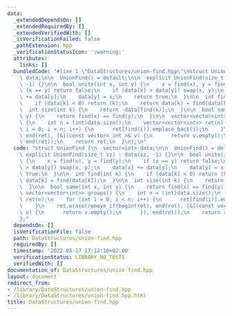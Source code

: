 ```yaml
---
data:
  _extendedDependsOn: []
  _extendedRequiredBy: []
  _extendedVerifiedWith: []
  _isVerificationFailed: false
  _pathExtension: hpp
  _verificationStatusIcon: ':warning:'
  attributes:
    links: []
  bundledCode: "#line 1 \"DataStructures/union-find.hpp\"\nstruct UnionFind {\n  vector<int>\
    \ data;\n\n  UnionFind() = default;\n\n  explicit UnionFind(size_t sz) : data(sz,\
    \ -1) {}\n\n  bool unite(int x, int y) {\n    x = find(x), y = find(y);\n    if\
    \ (x == y) return false;\n    if (data[x] > data[y]) swap(x, y);\n    data[x]\
    \ += data[y];\n    data[y] = x;\n    return true;\n  }\n\n  int find(int k) {\n\
    \    if (data[k] < 0) return (k);\n    return data[k] = find(data[k]);\n  }\n\n\
    \  int size(int k) {\n    return -data[find(k)];\n  }\n\n  bool same(int x, int\
    \ y) {\n    return find(x) == find(y);\n  }\n\n  vector<vector<int>> groups()\
    \ {\n    int n = (int)data.size();\n    vector<vector<int>> ret(n);\n    for (int\
    \ i = 0; i < n; i++) {\n      ret[find(i)].emplace_back(i);\n    }\n    ret.erase(remove_if(begin(ret),\
    \ end(ret), [&](const vector< int >& v) {\n      return v.empty();\n      }),\
    \ end(ret));\n    return ret;\n  }\n};\n"
  code: "struct UnionFind {\n  vector<int> data;\n\n  UnionFind() = default;\n\n \
    \ explicit UnionFind(size_t sz) : data(sz, -1) {}\n\n  bool unite(int x, int y)\
    \ {\n    x = find(x), y = find(y);\n    if (x == y) return false;\n    if (data[x]\
    \ > data[y]) swap(x, y);\n    data[x] += data[y];\n    data[y] = x;\n    return\
    \ true;\n  }\n\n  int find(int k) {\n    if (data[k] < 0) return (k);\n    return\
    \ data[k] = find(data[k]);\n  }\n\n  int size(int k) {\n    return -data[find(k)];\n\
    \  }\n\n  bool same(int x, int y) {\n    return find(x) == find(y);\n  }\n\n \
    \ vector<vector<int>> groups() {\n    int n = (int)data.size();\n    vector<vector<int>>\
    \ ret(n);\n    for (int i = 0; i < n; i++) {\n      ret[find(i)].emplace_back(i);\n\
    \    }\n    ret.erase(remove_if(begin(ret), end(ret), [&](const vector< int >&\
    \ v) {\n      return v.empty();\n      }), end(ret));\n    return ret;\n  }\n\
    };"
  dependsOn: []
  isVerificationFile: false
  path: DataStructures/union-find.hpp
  requiredBy: []
  timestamp: '2022-05-17 17:12:10+02:00'
  verificationStatus: LIBRARY_NO_TESTS
  verifiedWith: []
documentation_of: DataStructures/union-find.hpp
layout: document
redirect_from:
- /library/DataStructures/union-find.hpp
- /library/DataStructures/union-find.hpp.html
title: DataStructures/union-find.hpp
---
```


